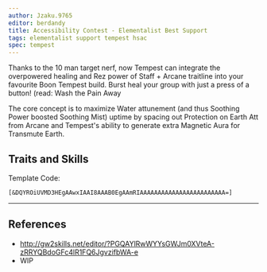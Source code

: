```yaml
---
author: Jzaku.9765
editor: berdandy
title: Accessibility Contest - Elementalist Best Support
tags: elementalist support tempest hsac
spec: tempest
---
```


Thanks to the 10 man target nerf, now Tempest can integrate the overpowered healing and Rez power of Staff + Arcane traitline into your favourite Boon Tempest build. Burst heal your group with just a press of a button! (read: Wash the Pain Away

The core concept is to maximize Water attunement (and thus Soothing Power boosted Soothing Mist) uptime by spacing out Protection on Earth Att from Arcane and Tempest's ability to generate extra Magnetic Aura for Transmute Earth. 

## Traits and Skills

Template Code:

`[&DQYROiUVMD3HEgAAwxIAAI8AAAB0EgAAmRIAAAAAAAAAAAAAAAAAAAAAAAA=]`

---

<div
  data-armory-embed='skills'
  data-armory-ids='29535,30662,5570,30432,29968'
>
</div>
<div
  data-armory-embed='specializations'
  data-armory-ids='17,37,48'
  data-armory-17-traits='363,358,2028'
  data-armory-37-traits='253,265,238'
  data-armory-48-traits='1952,2015,1986'
>
</div>
<script async src='https://unpkg.com/armory-embeds@^0.x.x/armory-embeds.js'></script>



## References

- http://gw2skills.net/editor/?PGQAYlRwWYYsGWJm0XVteA-zRRYQBdoGFc4lR1FQ6JgvzifbWA-e
- WIP
